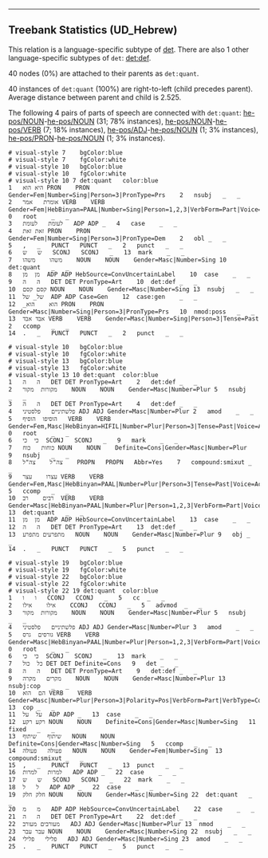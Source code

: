 

--------------------------------------------------------------------------------

## Treebank Statistics (UD_Hebrew)

This relation is a language-specific subtype of [det]().
There are also 1 other language-specific subtypes of `det`: [det:def]().

40 nodes (0%) are attached to their parents as `det:quant`.

40 instances of `det:quant` (100%) are right-to-left (child precedes parent).
Average distance between parent and child is 2.525.

The following 4 pairs of parts of speech are connected with `det:quant`: [he-pos/NOUN]()-[he-pos/NOUN]() (31; 78% instances), [he-pos/NOUN]()-[he-pos/VERB]() (7; 18% instances), [he-pos/ADJ]()-[he-pos/NOUN]() (1; 3% instances), [he-pos/PRON]()-[he-pos/NOUN]() (1; 3% instances).


~~~ conllu
# visual-style 7	bgColor:blue
# visual-style 7	fgColor:white
# visual-style 10	bgColor:blue
# visual-style 10	fgColor:white
# visual-style 10 7 det:quant	color:blue
1	היא	הוא	PRON	PRON	Gender=Fem|Number=Sing|Person=3|PronType=Prs	2	nsubj	_	_
2	אומרת	אמר	VERB	VERB	Gender=Fem|HebBinyan=PAAL|Number=Sing|Person=1,2,3|VerbForm=Part|Voice=Act	0	root	_	_
3	לעומת	לעומת	ADP	ADP	_	4	case	_	_
4	זאת	זאת	PRON	PRON	Gender=Fem|Number=Sing|Person=3|PronType=Dem	2	obl	_	_
5	,	_	PUNCT	PUNCT	_	2	punct	_	_
6	ש	ש	SCONJ	SCONJ	_	13	mark	_	_
7	משהו	משהו	NOUN	NOUN	Gender=Masc|Number=Sing	10	det:quant	_	_
8	מן	מן	ADP	ADP	HebSource=ConvUncertainLabel	10	case	_	_
9	ה	ה	DET	DET	PronType=Art	10	det:def	_	_
10	קסם	קסם	NOUN	NOUN	Gender=Masc|Number=Sing	13	nsubj	_	_
11	של_	של	ADP	ADP	Case=Gen	12	case:gen	_	_
12	_הוא	הוא	PRON	PRON	Gender=Masc|Number=Sing|Person=3|PronType=Prs	10	nmod:poss	_	_
13	אבד	אבד	VERB	VERB	Gender=Masc|Number=Sing|Person=3|Tense=Past	2	ccomp	_	_
14	.	_	PUNCT	PUNCT	_	2	punct	_	_

~~~


~~~ conllu
# visual-style 10	bgColor:blue
# visual-style 10	fgColor:white
# visual-style 13	bgColor:blue
# visual-style 13	fgColor:white
# visual-style 13 10 det:quant	color:blue
1	ה	ה	DET	DET	PronType=Art	2	det:def	_	_
2	מקורות	מקור	NOUN	NOUN	Gender=Masc|Number=Plur	5	nsubj	_	_
3	ה	ה	DET	DET	PronType=Art	4	det:def	_	_
4	פלשתיניים	פלסטיני	ADJ	ADJ	Gender=Masc|Number=Plur	2	amod	_	_
5	הוסיפו	הוסיף	VERB	VERB	Gender=Fem,Masc|HebBinyan=HIFIL|Number=Plur|Person=3|Tense=Past|Voice=Act	0	root	_	_
6	כי	כי	SCONJ	SCONJ	_	9	mark	_	_
7	כוחות	כוח	NOUN	NOUN	Definite=Cons|Gender=Masc|Number=Plur	9	nsubj	_	_
8	צה"ל	צה"ל	PROPN	PROPN	Abbr=Yes	7	compound:smixut	_	_
9	עצרו	עצר	VERB	VERB	Gender=Fem,Masc|HebBinyan=PAAL|Number=Plur|Person=3|Tense=Past|Voice=Act	5	ccomp	_	_
10	רבים	רב	VERB	VERB	Gender=Masc|HebBinyan=PAAL|Number=Plur|Person=1,2,3|VerbForm=Part|Voice=Act	13	det:quant	_	_
11	מן	מן	ADP	ADP	HebSource=ConvUncertainLabel	13	case	_	_
12	ה	ה	DET	DET	PronType=Art	13	det:def	_	_
13	מתפרעים	מתפרע	NOUN	NOUN	Gender=Masc|Number=Plur	9	obj	_	_
14	.	_	PUNCT	PUNCT	_	5	punct	_	_

~~~


~~~ conllu
# visual-style 19	bgColor:blue
# visual-style 19	fgColor:white
# visual-style 22	bgColor:blue
# visual-style 22	fgColor:white
# visual-style 22 19 det:quant	color:blue
1	ו	ו	CCONJ	CCONJ	_	5	cc	_	_
2	אילו	אילו	CCONJ	CCONJ	_	5	advmod	_	_
3	מקורות	מקור	NOUN	NOUN	Gender=Masc|Number=Plur	5	nsubj	_	_
4	פלשתיניים	פלסטיני	ADJ	ADJ	Gender=Masc|Number=Plur	3	amod	_	_
5	גורסים	גרס	VERB	VERB	Gender=Masc|HebBinyan=PAAL|Number=Plur|Person=1,2,3|VerbForm=Part|Voice=Act	0	root	_	_
6	כי	כי	SCONJ	SCONJ	_	13	mark	_	_
7	כל	כול	DET	DET	Definite=Cons	9	det	_	_
8	ה	ה	DET	DET	PronType=Art	9	det:def	_	_
9	מקרים	מקרה	NOUN	NOUN	Gender=Masc|Number=Plur	13	nsubj:cop	_	_
10	הם	הוא	VERB	VERB	Gender=Masc|Number=Plur|Person=3|Polarity=Pos|VerbForm=Part|VerbType=Cop	13	cop	_	_
11	על	על	ADP	ADP	_	13	case	_	_
12	רקע	רקע	NOUN	NOUN	Definite=Cons|Gender=Masc|Number=Sing	11	fixed	_	_
13	שיתוף	שיתוף	NOUN	NOUN	Definite=Cons|Gender=Masc|Number=Sing	5	ccomp	_	_
14	פעולה	פעולה	NOUN	NOUN	Gender=Fem|Number=Sing	13	compound:smixut	_	_
15	,	_	PUNCT	PUNCT	_	13	punct	_	_
16	למרות	למרות	ADP	ADP	_	22	case	_	_
17	ש	ש	SCONJ	SCONJ	_	22	mark	_	_
18	ל	ל	ADP	ADP	_	22	case	_	_
19	חלק	חלק	NOUN	NOUN	Gender=Masc|Number=Sing	22	det:quant	_	_
20	מ	מ	ADP	ADP	HebSource=ConvUncertainLabel	22	case	_	_
21	ה	ה	DET	DET	PronType=Art	22	det:def	_	_
22	מעורבים	מעורב	ADJ	ADJ	Gender=Masc|Number=Plur	13	nmod	_	_
23	עבר	עבר	NOUN	NOUN	Gender=Masc|Number=Sing	22	nsubj	_	_
24	פלילי	פלילי	ADJ	ADJ	Gender=Masc|Number=Sing	23	amod	_	_
25	.	_	PUNCT	PUNCT	_	5	punct	_	_

~~~


